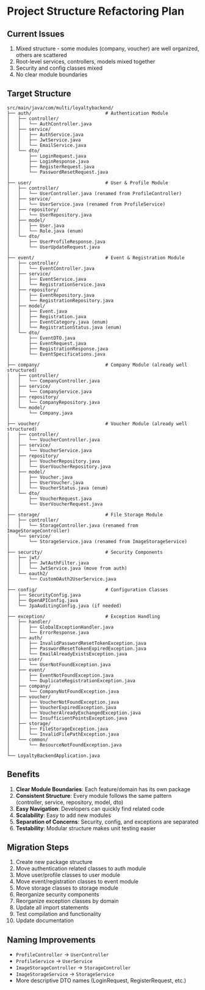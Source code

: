 # Project Structure Refactoring Plan

## Current Issues
1. Mixed structure - some modules (company, voucher) are well organized, others are scattered
2. Root-level services, controllers, models mixed together
3. Security and config classes mixed
4. No clear module boundaries

## Target Structure

```
src/main/java/com/multi/loyaltybackend/
├── auth/                           # Authentication Module
│   ├── controller/
│   │   └── AuthController.java
│   ├── service/
│   │   ├── AuthService.java
│   │   ├── JwtService.java
│   │   └── EmailService.java
│   └── dto/
│       ├── LoginRequest.java
│       ├── LoginResponse.java
│       ├── RegisterRequest.java
│       └── PasswordResetRequest.java
│
├── user/                           # User & Profile Module
│   ├── controller/
│   │   └── UserController.java (renamed from ProfileController)
│   ├── service/
│   │   └── UserService.java (renamed from ProfileService)
│   ├── repository/
│   │   └── UserRepository.java
│   ├── model/
│   │   ├── User.java
│   │   └── Role.java (enum)
│   └── dto/
│       ├── UserProfileResponse.java
│       └── UserUpdateRequest.java
│
├── event/                          # Event & Registration Module
│   ├── controller/
│   │   └── EventController.java
│   ├── service/
│   │   ├── EventService.java
│   │   └── RegistrationService.java
│   ├── repository/
│   │   ├── EventRepository.java
│   │   └── RegistrationRepository.java
│   ├── model/
│   │   ├── Event.java
│   │   ├── Registration.java
│   │   ├── EventCategory.java (enum)
│   │   └── RegistrationStatus.java (enum)
│   └── dto/
│       ├── EventDTO.java
│       ├── EventRequest.java
│       ├── RegistrationResponse.java
│       └── EventSpecifications.java
│
├── company/                        # Company Module (already well structured)
│   ├── controller/
│   │   └── CompanyController.java
│   ├── service/
│   │   └── CompanyService.java
│   ├── repository/
│   │   └── CompanyRepository.java
│   └── model/
│       └── Company.java
│
├── voucher/                        # Voucher Module (already well structured)
│   ├── controller/
│   │   └── VoucherController.java
│   ├── service/
│   │   └── VoucherService.java
│   ├── repository/
│   │   ├── VoucherRepository.java
│   │   └── UserVoucherRepository.java
│   ├── model/
│   │   ├── Voucher.java
│   │   ├── UserVoucher.java
│   │   └── VoucherStatus.java (enum)
│   └── dto/
│       ├── VoucherRequest.java
│       └── UserVoucherRequest.java
│
├── storage/                        # File Storage Module
│   ├── controller/
│   │   └── StorageController.java (renamed from ImageStorageController)
│   └── service/
│       └── StorageService.java (renamed from ImageStorageService)
│
├── security/                       # Security Components
│   ├── jwt/
│   │   ├── JwtAuthFilter.java
│   │   └── JwtService.java (move from auth)
│   └── oauth2/
│       └── CustomOAuth2UserService.java
│
├── config/                         # Configuration Classes
│   ├── SecurityConfig.java
│   ├── OpenAPIConfig.java
│   └── JpaAuditingConfig.java (if needed)
│
├── exception/                      # Exception Handling
│   ├── handler/
│   │   ├── GlobalExceptionHandler.java
│   │   └── ErrorResponse.java
│   ├── auth/
│   │   ├── InvalidPasswordResetTokenException.java
│   │   ├── PasswordResetTokenExpiredException.java
│   │   └── EmailAlreadyExistsException.java
│   ├── user/
│   │   └── UserNotFoundException.java
│   ├── event/
│   │   ├── EventNotFoundException.java
│   │   └── DuplicateRegistrationException.java
│   ├── company/
│   │   └── CompanyNotFoundException.java
│   ├── voucher/
│   │   ├── VoucherNotFoundException.java
│   │   ├── VoucherExpiredException.java
│   │   ├── VoucherAlreadyExchangedException.java
│   │   └── InsufficientPointsException.java
│   ├── storage/
│   │   ├── FileStorageException.java
│   │   └── InvalidFilePathException.java
│   └── common/
│       └── ResourceNotFoundException.java
│
└── LoyaltyBackendApplication.java

```

## Benefits

1. **Clear Module Boundaries**: Each feature/domain has its own package
2. **Consistent Structure**: Every module follows the same pattern (controller, service, repository, model, dto)
3. **Easy Navigation**: Developers can quickly find related code
4. **Scalability**: Easy to add new modules
5. **Separation of Concerns**: Security, config, and exceptions are separated
6. **Testability**: Modular structure makes unit testing easier

## Migration Steps

1. Create new package structure
2. Move authentication related classes to auth module
3. Move user/profile classes to user module
4. Move event/registration classes to event module
5. Move storage classes to storage module
6. Reorganize security components
7. Reorganize exception classes by domain
8. Update all import statements
9. Test compilation and functionality
10. Update documentation

## Naming Improvements

- `ProfileController` → `UserController`
- `ProfileService` → `UserService`
- `ImageStorageController` → `StorageController`
- `ImageStorageService` → `StorageService`
- More descriptive DTO names (LoginRequest, RegisterRequest, etc.)
